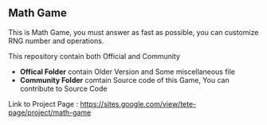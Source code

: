 Math Game
----------
This is Math Game, you must answer as fast as possible, you can customize RNG number and operations.

This repository contain both Official and Community
- **Offical Folder** contain Older Version and Some miscellaneous file
- **Community Folder** comtain Source code of this Game, You can contribute to Source Code 

Link to Project Page : https://sites.google.com/view/tete-page/project/math-game
